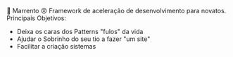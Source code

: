  :punch: Marrento :angry:
Framework de aceleração de desenvolvimento para novatos.
Principais Objetivos:
* Deixa os caras dos Patterns "fulos" da vida
* Ajudar o Sobrinho do seu tio a fazer "um site"
* Facilitar a criação sistemas


